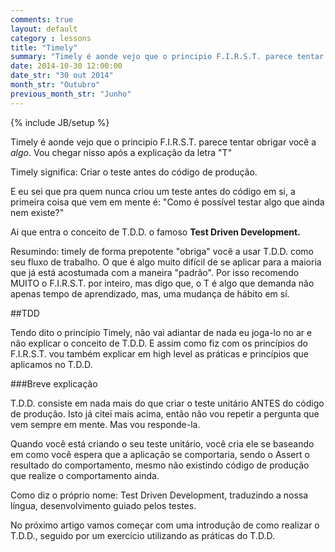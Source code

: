 ```yaml
---
comments: true
layout: default
category : lessons
title: "Timely"
summary: "Timely é aonde vejo que o principio F.I.R.S.T. parece tentar obrigar você a *algo*..."
date: 2014-10-30 12:00:00
date_str: "30 out 2014"
month_str: "Outubro"
previous_month_str: "Junho"
---
```

{% include JB/setup %}

Timely é aonde vejo que o principio F.I.R.S.T. parece tentar obrigar você a *algo*. Vou chegar nisso após a explicação da letra "T"

Timely significa: Criar o teste antes do código de produção.

E eu sei que pra quem nunca criou um teste antes do código em si, a primeira coisa que vem em mente é: "Como é possível testar algo que ainda nem existe?"

Ai que entra o conceito de T.D.D. o famoso **Test Driven Development.**

Resumindo: timely de forma prepotente "obriga" você a usar T.D.D. como seu fluxo de trabalho. O que é algo muito difícil de se aplicar para a maioria que já está acostumada com a maneira "padrão". 
Por isso recomendo MUITO o F.I.R.S.T. por inteiro, mas digo que, o T é algo que demanda não apenas tempo de aprendizado, mas, uma mudança de hábito em sí.

##TDD

Tendo dito o princípio Timely, não vai adiantar de nada eu joga-lo no ar e não explicar o conceito de T.D.D.
E assim como fiz com os princípios do F.I.R.S.T. vou também explicar em high level as práticas e princípios que aplicamos no T.D.D.

###Breve explicação

T.D.D. consiste em nada mais do que criar o teste unitário ANTES do código de produção. Isto já citei mais acima, então não vou repetir a pergunta que vem sempre em mente. Mas vou responde-la.

Quando você está criando o seu teste unitário, você cria ele se baseando em como você espera que a aplicação se comportaria, sendo o Assert o resultado do comportamento, mesmo não existindo código de produção que realize o comportamento ainda.

Como diz o próprio nome: Test Driven Development, traduzindo a nossa língua, desenvolvimento guiado pelos testes.

No próximo artigo vamos começar com uma introdução de como realizar o T.D.D., seguido por um exercício utilizando as práticas do T.D.D. 



